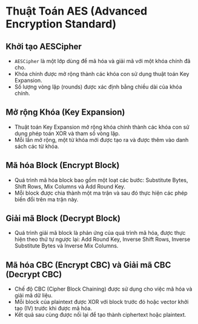# Thuật Toán AES (Advanced Encryption Standard)

## Khởi tạo AESCipher

- `AESCipher` là một lớp dùng để mã hóa và giải mã với một khóa chính đã cho.
- Khóa chính được mở rộng thành các khóa con sử dụng thuật toán Key Expansion.
- Số lượng vòng lặp (rounds) được xác định bằng chiều dài của khóa chính.

## Mở rộng Khóa (Key Expansion)

- Thuật toán Key Expansion mở rộng khóa chính thành các khóa con sử dụng phép toán XOR và tham số vòng lặp.
- Mỗi lần mở rộng, một từ khóa mới được tạo ra và được thêm vào danh sách các từ khóa.

## Mã hóa Block (Encrypt Block)

- Quá trình mã hóa block bao gồm một loạt các bước: Substitute Bytes, Shift Rows, Mix Columns và Add Round Key.
- Mỗi block được chia thành một ma trận và sau đó thực hiện các phép biến đổi trên ma trận này.

## Giải mã Block (Decrypt Block)

- Quá trình giải mã block là phản ứng của quá trình mã hóa, được thực hiện theo thứ tự ngược lại: Add Round Key, Inverse Shift Rows, Inverse Substitute Bytes và Inverse Mix Columns.

## Mã hóa CBC (Encrypt CBC) và Giải mã CBC (Decrypt CBC)

- Chế độ CBC (Cipher Block Chaining) được sử dụng cho việc mã hóa và giải mã dữ liệu.
- Mỗi block của plaintext được XOR với block trước đó hoặc vector khởi tạo (IV) trước khi được mã hóa.
- Kết quả sau cùng được nối lại để tạo thành ciphertext hoặc plaintext.
